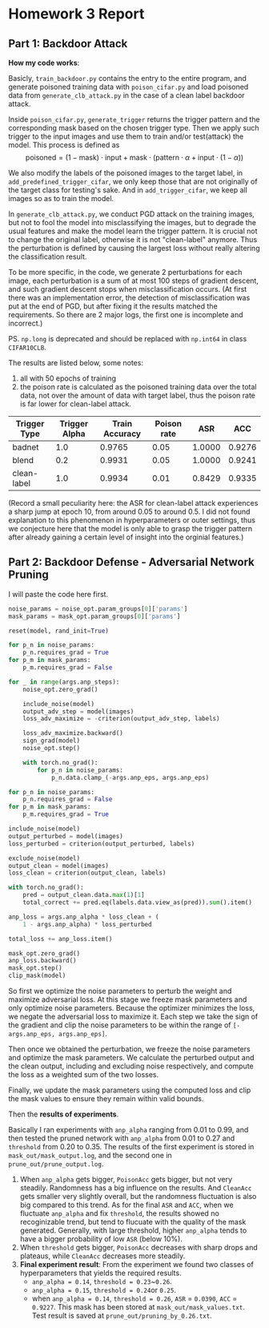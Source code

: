 # Homework 3 Report

## Part 1: Backdoor Attack

**How my code works**:

Basicly, `train_backdoor.py` contains the entry to the entire program, and generate poisoned training data with `poison_cifar.py` and load poisoned data from `generate_clb_attack.py` in the case of a clean label backdoor attack.

Inside `poison_cifar.py`, `generate_trigger` returns the trigger pattern and the corresponding mask based on the chosen trigger type. Then we apply such trigger to the input images and use them to train and/or test(attack) the model. This process is defined as 
$$
\text{poisoned} = (1-\text{mask})\cdot\text{input} + \text{mask}\cdot(\text{pattern}\cdot\alpha + \text{input}\cdot(1-\alpha))
$$

We also modify the labels of the poisoned images to the target label, in `add_predefined_trigger_cifar`, we only keep those that are not originally of the target class for testing's sake. And in `add_trigger_cifar`, we keep all images so as to train the model.

In `generate_clb_attack.py`, we conduct PGD attack on the training images, but not to fool the model into misclassifying the images, but to degrade the usual features and make the model learn the trigger pattern. It is crucial not to change the original label, otherwise it is not "clean-label" anymore. Thus the perturbation is defined by causing the largest loss without really altering the classification result.

To be more specific, in the code, we generate 2 perturbations for each image, each perturbation is a sum of at most 100 steps of gradient descent, and such gradient descent stops when misclassification occurs. (At first there was an implementation error, the detection of misclassification was put at the end of PGD, but after fixing it the results matched the requirements. So there are 2 major logs, the first one is incomplete and incorrect.)

PS. `np.long` is deprecated and should be replaced with `np.int64` in class `CIFAR10CLB`.

The results are listed below, some notes:
1. all with 50 epochs of training
2. the poison rate is calculated as the poisoned training data over the total data, not over the amount of data with target label, thus the poison rate is far lower for clean-label attack.

| Trigger Type | Trigger Alpha | Train Accuracy | Poison rate | ASR    | ACC    |
| ------------ | ------------- | -------------- | ----------- | ------ | ------ |
| badnet       | 1.0           | 0.9765         | 0.05        | 1.0000 | 0.9276 |
| blend        | 0.2           | 0.9931         | 0.05        | 1.0000 | 0.9241 |
| clean-label  | 1.0           | 0.9934         | 0.01        | 0.8429 | 0.9335 |

(Record a small peculiarity here: the ASR for clean-label attack experiences a sharp jump at epoch 10, from around 0.05 to around 0.5. I did not found explanation to this phenomenon in hyperparameters or outer settings, thus we conjecture here that the model is only able to grasp the trigger pattern after already gaining a certain level of insight into the orginial features.)

## Part 2: Backdoor Defense - Adversarial Network Pruning

<!-- PS. The code in `generate_masks.py`, function `load_state_dict` has two identical lines, peculiar. -->

I will paste the code here first.

```python
noise_params = noise_opt.param_groups[0]['params']
mask_params = mask_opt.param_groups[0]['params']

reset(model, rand_init=True)

for p_n in noise_params:
	p_n.requires_grad = True
for p_m in mask_params:
	p_m.requires_grad = False  

for _ in range(args.anp_steps):
	noise_opt.zero_grad()

	include_noise(model) 
	output_adv_step = model(images)
	loss_adv_maximize = -criterion(output_adv_step, labels)

	loss_adv_maximize.backward()
	sign_grad(model)
	noise_opt.step()

	with torch.no_grad():
		for p_n in noise_params:
			p_n.data.clamp_(-args.anp_eps, args.anp_eps)

for p_n in noise_params:
	p_n.requires_grad = False
for p_m in mask_params:
	p_m.requires_grad = True

include_noise(model) 
output_perturbed = model(images)
loss_perturbed = criterion(output_perturbed, labels)

exclude_noise(model)
output_clean = model(images)
loss_clean = criterion(output_clean, labels)

with torch.no_grad():
	pred = output_clean.data.max(1)[1]
	total_correct += pred.eq(labels.data.view_as(pred)).sum().item()

anp_loss = args.anp_alpha * loss_clean + (
	1 - args.anp_alpha) * loss_perturbed

total_loss += anp_loss.item()

mask_opt.zero_grad()
anp_loss.backward()
mask_opt.step() 
clip_mask(model) 
```

So first we optimize the noise parameters to perturb the weight and maximize adversarial loss. At this stage we freeze mask parameters and only optimize noise parameters. Because the optimizer minimizes the loss, we negate the adversarial loss to maximize it. Each step we take the sign of the gradient and clip the noise parameters to be within the range of `[-args.anp_eps, args.anp_eps]`.

Then once we obtained the perturbation, we freeze the noise parameters and optimize the mask parameters. We calculate the perturbed output and the clean output, including and excluding noise respectively, and compute the loss as a weighted sum of the two losses.

Finally, we update the mask parameters using the computed loss and clip the mask values to ensure they remain within valid bounds.

Then the **results of experiments**.

Basically I ran experiments with `anp_alpha` ranging from 0.01 to 0.99, and then tested the pruned network with `anp_alpha` from 0.01 to 0.27 and `threshold` from 0.20 to 0.35.
The results of the first experiment is stored in `mask_out/mask_output.log`, and the second one in `prune_out/prune_output.log`. 

1. When `anp_alpha` gets bigger, `PoisonAcc` gets bigger, but not very steadily. Randomness has a big influence on the results. And `CleanAcc` gets smaller very slightly overall, but the randomness fluctuation is also big compared to this trend. As for the final `ASR` and `ACC`, when we fluctuate `anp_alpha` and fix `threshold`, the results showed no recoginizable trend, but tend to flucuate with the quality of the mask generated. Generally, with large threshold, higher `anp_alpha` tends to have a bigger probability of low `ASR` (below 10%).
2. When `threshold` gets bigger, `PoisonAcc` decreases with sharp drops and plateaus, while `CleanAcc` decreases more steadily.
3. **Final experiment result**: From the experiment we found two classes of hyperparameters that yields the required results.
   + `anp_alpha = 0.14`, `threshold = 0.23`~`0.26`.
   + `anp_alpha = 0.15`, `threshold = 0.24`or `0.25`.
   + when `anp_alpha = 0.14`, `threshold = 0.26`, `ASR` = `0.0390`, `ACC` = `0.9227`. This mask has been stored at `mask_out/mask_values.txt`. Test result is saved at `prune_out/pruning_by_0.26.txt`.

